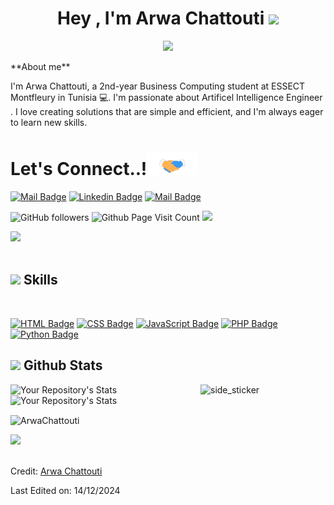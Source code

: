 <h1 align="center"><b>Hey , I'm Arwa Chattouti </b><img src="https://media.giphy.com/media/hvRJCLFzcasrR4ia7z/giphy.gif" width="35"></h1>
<p align="center">
  <a href="https://github.com/DenverCoder1/readme-typing-svg"><img src="https://readme-typing-svg.herokuapp.com?font=Time+New+Roman&color=cyan&size=25&center=true&vCenter=true&width=600&height=100&lines=Hey!+It's+Arwa+Chattouti..&hearts;++;Business+Computing+Student,;Future+AI+Engineer,;Love+to+learn+new+things..❤"></a>
</p>
<!-- About me -->
**About me**

I'm Arwa Chattouti, a 2nd-year Business Computing student at ESSECT Montfleury in Tunisia 💻. I'm passionate about Artificel Intelligence Engineer . I love creating solutions that are simple and efficient, and I'm always eager to learn new skills.

<!-- Let's Connect..! -->
# <b> Let's Connect..!</b><img src="https://github.com/0xAbdulKhalid/0xAbdulKhalid/raw/main/assets/mdImages/handshake.gif" width ="80">

[![Mail Badge](https://img.shields.io/badge/-ArwaChattouti-e74c3c?style=flat&labelColor=e74c3c&logo=gmail&logoColor=white)](mailto:arwachattouti@gmail.com) 
[![Linkedin Badge](https://img.shields.io/badge/-ArwaChattouti-0e76a8?style=flat&labelColor=0e76a8&logo=linkedin&logoColor=white)](https://www.linkedin.com/in/ArwaChattouti/) 
[![Mail Badge](https://img.shields.io/badge/-@ArwaChattouti-e84393?style=flat&labelColor=e84393&logo=instagram&logoColor=white)](https://www.instagram.com/arwachattouti/)

<!-- Statistics -->
![GitHub followers](https://img.shields.io/github/followers/arwachattouti?style=social)
![Github Page Visit Count](https://komarev.com/ghpvc/?username=arwachattouti)
<img src="https://img.shields.io/badge/Age-22-blue" />

<!-- Divider -->
<img src="https://user-images.githubusercontent.com/73097560/115834477-dbab4500-a447-11eb-908a-139a6edaec5c.gif"><br><br>

<!-- Skills -->
## <img src="https://media2.giphy.com/media/QssGEmpkyEOhBCb7e1/giphy.gif?cid=ecf05e47a0n3gi1bfqntqmob8g9aid1oyj2wr3ds3mg700bl&rid=giphy.gif" width ="25"><b> Skills</b>
<br>

[![HTML Badge](https://img.shields.io/badge/-HTML-E34F26?style=for-the-badge&labelColor=black&logo=html5&logoColor=white)](#) 
[![CSS Badge](https://img.shields.io/badge/-CSS-1572B6?style=for-the-badge&labelColor=black&logo=css3&logoColor=white)](#) 
[![JavaScript Badge](https://img.shields.io/badge/-JavaScript-F7DF1E?style=for-the-badge&labelColor=black&logo=javascript&logoColor=black)](#) 
[![PHP Badge](https://img.shields.io/badge/-PHP-777BB4?style=for-the-badge&labelColor=black&logo=php&logoColor=white)](#) 
[![Python Badge](https://img.shields.io/badge/-Python-3776AB?style=for-the-badge&labelColor=black&logo=python&logoColor=white)](#)

<!-- Github Stats -->
## <img src="https://media.giphy.com/media/iY8CRBdQXODJSCERIr/giphy.gif" width="35"><b> Github Stats </b>
<img align="right" width=200px height=200px alt="side_sticker" src="https://media.giphy.com/media/TEnXkcsHrP4YedChhA/giphy.gif" />

![Your Repository's Stats](https://github-readme-stats.vercel.app/api/top-langs/?username=arwachattouti&show_icons=true&locale=en&layout=compact&langs_count=50&theme=algolia)
![Your Repository's Stats](https://github-readme-stats.vercel.app/api?username=arwachattouti&show_icons=true&theme=radical)
<p><img align="center" src="https://github-readme-streak-stats.herokuapp.com/?user=arwachattouti&&theme=algolia" alt="ArwaChattouti" /></p>



<!-- Divider -->
<img src="https://user-images.githubusercontent.com/73097560/115834477-dbab4500-a447-11eb-908a-139a6edaec5c.gif"><br><br>

<!-- Footer -->
Credit: [Arwa Chattouti](https://github.com/Arwachattouti)

Last Edited on: 14/12/2024

